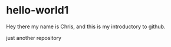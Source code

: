 # hello-world1

Hey there my name is Chris, and this is my introductory to github.

just another repository
